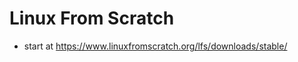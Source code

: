Linux From Scratch
==================
* start at <https://www.linuxfromscratch.org/lfs/downloads/stable/>


